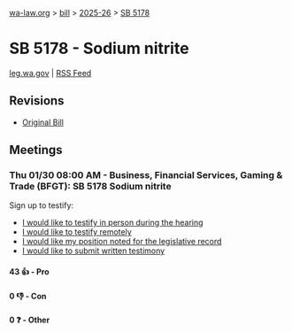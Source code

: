[wa-law.org](/) > [bill](/bill/) > [2025-26](/bill/2025-26/) > [SB 5178](/bill/2025-26/sb/5178/)

# SB 5178 - Sodium nitrite
[leg.wa.gov](https://app.leg.wa.gov/billsummary?BillNumber=5178&Year=2025&Initiative=false) | [RSS Feed](./rss.xml)

## Revisions
* [Original Bill](1/)

## Meetings
### Thu 01/30 08:00 AM - Business, Financial Services, Gaming & Trade (BFGT): SB 5178 Sodium nitrite
Sign up to testify:
* [I would like to testify in person during the hearing](https://app.leg.wa.gov/csi/Testifier/Add?chamber=House&mId=32585&aId=162082&caId=24960&tId=1)
* [I would like to testify remotely](https://app.leg.wa.gov/csi/Testifier/Add?chamber=House&mId=32585&aId=162082&caId=24960&tId=2)
* [I would like my position noted for the legislative record](https://app.leg.wa.gov/csi/Testifier/Add?chamber=House&mId=32585&aId=162082&caId=24960&tId=3)
* [I would like to submit written testimony](https://app.leg.wa.gov/csi/Testifier/Add?chamber=House&mId=32585&aId=162082&caId=24960&tId=4)

#### 43 👍 - Pro

#### 0 👎 - Con

#### 0 ❓ - Other
